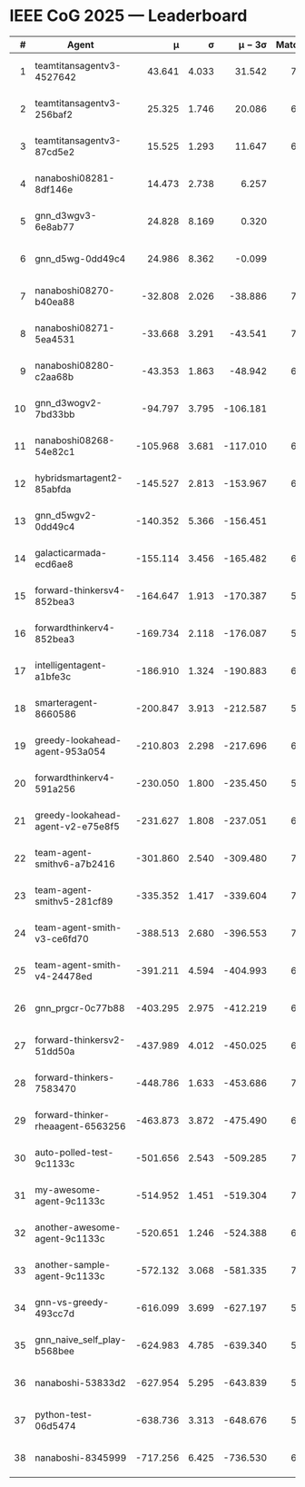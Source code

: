 # IEEE CoG 2025 — Leaderboard

| # | Agent | μ | σ | μ − 3σ | Matches | Updated |
|---:|---|---:|---:|---:|---:|---|
| 1 | teamtitansagentv3-4527642 | 43.641 | 4.033 | 31.542 | 7496 | 2025-08-30 12:31 |
| 2 | teamtitansagentv3-256baf2 | 25.325 | 1.746 | 20.086 | 6956 | 2025-08-30 12:31 |
| 3 | teamtitansagentv3-87cd5e2 | 15.525 | 1.293 | 11.647 | 6680 | 2025-08-30 12:31 |
| 4 | nanaboshi08281-8df146e | 14.473 | 2.738 | 6.257 | 276 | 2025-08-30 12:31 |
| 5 | gnn_d3wgv3-6e8ab77 | 24.828 | 8.169 | 0.320 | 138 | 2025-08-30 12:31 |
| 6 | gnn_d5wg-0dd49c4 | 24.986 | 8.362 | -0.099 | 120 | 2025-08-30 12:31 |
| 7 | nanaboshi08270-b40ea88 | -32.808 | 2.026 | -38.886 | 7200 | 2025-08-30 12:31 |
| 8 | nanaboshi08271-5ea4531 | -33.668 | 3.291 | -43.541 | 7158 | 2025-08-30 12:31 |
| 9 | nanaboshi08280-c2aa68b | -43.353 | 1.863 | -48.942 | 6538 | 2025-08-30 12:31 |
| 10 | gnn_d3wogv2-7bd33bb | -94.797 | 3.795 | -106.181 | 274 | 2025-08-30 12:31 |
| 11 | nanaboshi08268-54e82c1 | -105.968 | 3.681 | -117.010 | 6660 | 2025-08-30 12:31 |
| 12 | hybridsmartagent2-85abfda | -145.527 | 2.813 | -153.967 | 6108 | 2025-08-30 12:31 |
| 13 | gnn_d5wgv2-0dd49c4 | -140.352 | 5.366 | -156.451 | 226 | 2025-08-30 12:31 |
| 14 | galacticarmada-ecd6ae8 | -155.114 | 3.456 | -165.482 | 6640 | 2025-08-30 12:31 |
| 15 | forward-thinkersv4-852bea3 | -164.647 | 1.913 | -170.387 | 5725 | 2025-08-30 12:31 |
| 16 | forwardthinkerv4-852bea3 | -169.734 | 2.118 | -176.087 | 5935 | 2025-08-30 12:31 |
| 17 | intelligentagent-a1bfe3c | -186.910 | 1.324 | -190.883 | 6048 | 2025-08-30 12:31 |
| 18 | smarteragent-8660586 | -200.847 | 3.913 | -212.587 | 5612 | 2025-08-30 12:31 |
| 19 | greedy-lookahead-agent-953a054 | -210.803 | 2.298 | -217.696 | 6484 | 2025-08-30 12:31 |
| 20 | forwardthinkerv4-591a256 | -230.050 | 1.800 | -235.450 | 5958 | 2025-08-30 12:31 |
| 21 | greedy-lookahead-agent-v2-e75e8f5 | -231.627 | 1.808 | -237.051 | 6996 | 2025-08-30 12:31 |
| 22 | team-agent-smithv6-a7b2416 | -301.860 | 2.540 | -309.480 | 7340 | 2025-08-30 12:31 |
| 23 | team-agent-smithv5-281cf89 | -335.352 | 1.417 | -339.604 | 7440 | 2025-08-30 12:31 |
| 24 | team-agent-smith-v3-ce6fd70 | -388.513 | 2.680 | -396.553 | 7978 | 2025-08-30 12:31 |
| 25 | team-agent-smith-v4-24478ed | -391.211 | 4.594 | -404.993 | 6838 | 2025-08-30 12:31 |
| 26 | gnn_prgcr-0c77b88 | -403.295 | 2.975 | -412.219 | 6510 | 2025-08-30 12:31 |
| 27 | forward-thinkersv2-51dd50a | -437.989 | 4.012 | -450.025 | 6448 | 2025-08-30 12:31 |
| 28 | forward-thinkers-7583470 | -448.786 | 1.633 | -453.686 | 7160 | 2025-08-30 12:31 |
| 29 | forward-thinker-rheaagent-6563256 | -463.873 | 3.872 | -475.490 | 6128 | 2025-08-30 12:31 |
| 30 | auto-polled-test-9c1133c | -501.656 | 2.543 | -509.285 | 7100 | 2025-08-30 12:31 |
| 31 | my-awesome-agent-9c1133c | -514.952 | 1.451 | -519.304 | 7060 | 2025-08-30 12:31 |
| 32 | another-awesome-agent-9c1133c | -520.651 | 1.246 | -524.388 | 6740 | 2025-08-30 12:31 |
| 33 | another-sample-agent-9c1133c | -572.132 | 3.068 | -581.335 | 7320 | 2025-08-30 12:31 |
| 34 | gnn-vs-greedy-493cc7d | -616.099 | 3.699 | -627.197 | 5760 | 2025-08-30 12:31 |
| 35 | gnn_naive_self_play-b568bee | -624.983 | 4.785 | -639.340 | 5900 | 2025-08-30 12:31 |
| 36 | nanaboshi-53833d2 | -627.954 | 5.295 | -643.839 | 5160 | 2025-08-30 12:31 |
| 37 | python-test-06d5474 | -638.736 | 3.313 | -648.676 | 5960 | 2025-08-30 12:31 |
| 38 | nanaboshi-8345999 | -717.256 | 6.425 | -736.530 | 6190 | 2025-08-30 12:31 |
